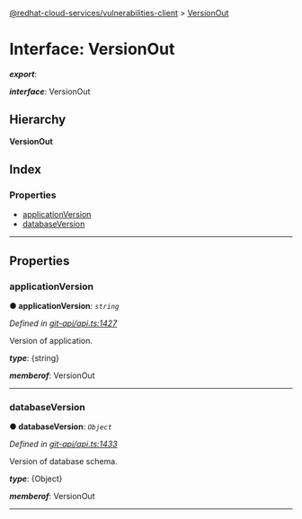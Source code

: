 [@redhat-cloud-services/vulnerabilities-client](../README.md) > [VersionOut](../interfaces/versionout.md)

# Interface: VersionOut

*__export__*: 

*__interface__*: VersionOut

## Hierarchy

**VersionOut**

## Index

### Properties

* [applicationVersion](versionout.md#applicationversion)
* [databaseVersion](versionout.md#databaseversion)

---

## Properties

<a id="applicationversion"></a>

###  applicationVersion

**● applicationVersion**: *`string`*

*Defined in [git-api/api.ts:1427](https://github.com/RedHatInsights/javascript-clients/blob/master/packages/vulnerabilities/git-api/api.ts#L1427)*

Version of application.

*__type__*: {string}

*__memberof__*: VersionOut

___
<a id="databaseversion"></a>

###  databaseVersion

**● databaseVersion**: *`Object`*

*Defined in [git-api/api.ts:1433](https://github.com/RedHatInsights/javascript-clients/blob/master/packages/vulnerabilities/git-api/api.ts#L1433)*

Version of database schema.

*__type__*: {Object}

*__memberof__*: VersionOut

___

